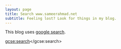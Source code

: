 ```yaml
---
layout: page
title: Search www.sameerahmad.net
subtitle: Feeling lost? Look for things in my blog.
---
```


This blog uses [google search](http://google.com/cse).

<script>
  (function() {
    var cx = '001198273035179235962:ab12qb3tvkz';
    var gcse = document.createElement('script');
    gcse.type = 'text/javascript';
    gcse.async = true;
    gcse.src = 'https://cse.google.com/cse.js?cx=' + cx;
    var s = document.getElementsByTagName('script')[0];
    s.parentNode.insertBefore(gcse, s);
  })();
</script>
<gcse:search></gcse:search>
